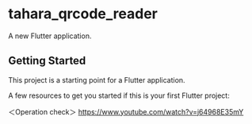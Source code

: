 # tahara_qrcode_reader

A new Flutter application.

## Getting Started

This project is a starting point for a Flutter application.

A few resources to get you started if this is your first Flutter project:

＜Operation check＞
https://www.youtube.com/watch?v=j64968E35mY
